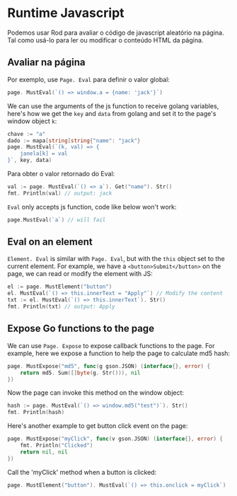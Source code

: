# Runtime Javascript

Podemos usar Rod para avaliar o código de javascript aleatório na página. Tal como usá-lo para ler ou modificar o conteúdo HTML da página.

## Avaliar na página

Por exemplo, use `Page. Eval` para definir o valor global:

```go
page. MustEval(`() => window.a = {name: 'jack'}`)
```

We can use the arguments of the js function to receive golang variables, here's how we get the `key` and `data` from golang and set it to the page's window object `k`:

```go
chave := "a"
dado := mapa[string]string{"name": "jack"}
page. MustEval(`(k, val) => {
    janela[k] = val
}`, key, data)
```

Para obter o valor retornado do Eval:

```go
val := page. MustEval(`() => a`). Get("name"). Str()
fmt. Println(val) // output: jack
```

`Eval` only accepts js function, code like below won't work:

```go
page.MustEval(`a`) // will fail
```

## Eval on an element

`Element. Eval` is similar with `Page. Eval`, but with the `this` object set to the current element. For example, we have a `<button>Submit</button>` on the page, we can read or modify the element with JS:

```go
el := page. MustElement("button")
el. MustEval(`() => this.innerText = "Apply"`) // Modify the content
txt := el. MustEval(`() => this.innerText`). Str()
fmt. Println(txt) // output: Apply
```

## Expose Go functions to the page

We can use `Page. Expose` to expose callback functions to the page. For example, here we expose a function to help the page to calculate md5 hash:

```go
page. MustExpose("md5", func(g gson.JSON) (interface{}, error) {
    return md5. Sum([]byte(g. Str())), nil
})
```

Now the page can invoke this method on the window object:

```go
hash := page. MustEval(`() => window.md5("test")`). Str()
fmt. Println(hash)
```

Here's another example to get button click event on the page:

```go
page. MustExpose("myClick", func(v gson.JSON) (interface{}, error) {
    fmt. Println("Clicked")
    return nil, nil
})
```

Call the 'myClick' method when a button is clicked:

```go
page. MustElement("button"). MustEval(`() => this.onclick = myClick`)
```
